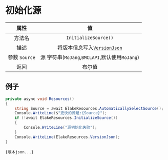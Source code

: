 # 初始化源

|     属性      |                       值                       |
| :-----------: | :--------------------------------------------: |
|    方法名     |              `InitializeSource()`              |
|     描述      | 将版本信息写入[`VersionJson`](VersionJson.md)  |
| 参数 `Source` | 源 字符串(`MoJang`,`BMCLAPI`,默认使用`MoJang`) |
|     返回      |                     布尔值                     |

## 例子

<!-- tabs:start -->

<!-- tab:代码 -->

```C#
private async void Resources()
{
    string Source = await ElakeResources.AutomaticallySelectSource();
    Console.WriteLine($"更快的源是:{Source}");
    if (!await ElakeResources.InitializeSource())
    {
        Console.WriteLine("源初始化失败");
    }
    Console.WriteLine(ElakeResources.VersionJson);
}
```

<!-- tab:返回 -->

```
{版本json...}
```

<!-- tabs:end -->
